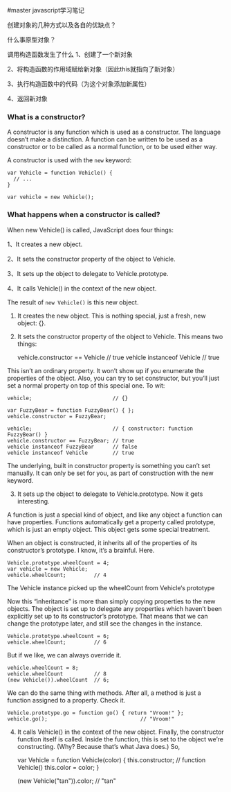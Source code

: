 #master javascript学习笔记

创建对象的几种方式以及各自的优缺点？

什么事原型对象？

调用构造函数发生了什么
1、创建了一个新对象

2、将构造函数的作用域赋给新对象（因此this就指向了新对象）

3、执行构造函数中的代码（为这个对象添加新属性）

4、返回新对象


### What is a constructor?

A constructor is any function which is used as a constructor. The language doesn’t make a distinction. A function can be written to be used as a constructor or to be called as a normal function, or to be used either way.

A constructor is used with the `new` keyword:

    var Vehicle = function Vehicle() {
      // ...
    }

    var vehicle = new Vehicle();

### What happens when a constructor is called?
When new Vehicle() is called, JavaScript does four things:

1、It creates a new object.

2、It sets the constructor property of the object to Vehicle.

3、It sets up the object to delegate to Vehicle.prototype.

4、It calls Vehicle() in the context of the new object.

The result of `new Vehicle()` is this new object.

1. It creates the new object.
This is nothing special, just a fresh, new object: {}.

2. It sets the constructor property of the object to Vehicle.
This means two things:

    vehicle.constructor == Vehicle  // true
    vehicle instanceof Vehicle      // true

This isn’t an ordinary property. It won’t show up if you enumerate the properties of the object. Also, you can try to set constructor, but you’ll just set a normal property on top of this special one. To wit:

    vehicle;                          // {}

    var FuzzyBear = function FuzzyBear() { };
    vehicle.constructor = FuzzyBear;

    vehicle;                          // { constructor: function FuzzyBear() }
    vehicle.constructor == FuzzyBear; // true
    vehicle instanceof FuzzyBear      // false
    vehicle instanceof Vehicle        // true

The underlying, built in constructor property is something you can’t set manually. It can only be set for you, as part of construction with the new keyword.

3. It sets up the object to delegate to Vehicle.prototype.
Now it gets interesting.

A function is just a special kind of object, and like any object a function can have properties. Functions automatically get a property called prototype, which is just an empty object. This object gets some special treatment.

When an object is constructed, it inherits all of the properties of its constructor’s prototype. I know, it’s a brainful. Here.

    Vehicle.prototype.wheelCount = 4;
    var vehicle = new Vehicle;
    vehicle.wheelCount;         // 4

The Vehicle instance picked up the wheelCount from Vehicle‘s prototype

Now this “inheritance” is more than simply copying properties to the new objects. The object is set up to delegate any properties which haven’t been explicitly set up to its constructor’s prototype. That means that we can change the prototype later, and still see the changes in the instance.

    Vehicle.prototype.wheelCount = 6;
    vehicle.wheelCount;         // 6

But if we like, we can always override it.

    vehicle.wheelCount = 8;
    vehicle.wheelCount          // 8
    (new Vehicle()).wheelCount  // 6;

We can do the same thing with methods. After all, a method is just a function assigned to a property. Check it.

    Vehicle.prototype.go = function go() { return "Vroom!" };
    vehicle.go();                              // "Vroom!"

4. It calls Vehicle() in the context of the new object.
Finally, the constructor function itself is called. Inside the function, this is set to the object we’re constructing. (Why? Because that’s what Java does.) So,

    var Vehicle = function Vehicle(color) {
      this.constructor;       // function Vehicle()
      this.color = color;
    }

    (new Vehicle("tan")).color;   // "tan"


